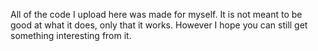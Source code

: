 All of the code I upload here was made for myself. It is not meant to be good at what it does, only that it works.
However I hope you can still get something interesting from it.
